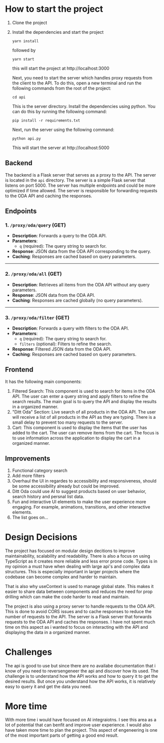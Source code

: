 # How to start the project

1. Clone the project
2. Install the dependencies and start the project

   `yarn install`

   followed by

   `yarn start`

   this will start the project at http://localhost:3000

   Next, you need to start the server which handles proxy requests from the client to the API. To do this, open a new terminal and run the following commands from the root of the project:

   `cd api`

   This is the server directory. Install the dependencies using python. You can do this by running the following command:

   `pip install -r requirements.txt`

   Next, run the server using the following command:

   `python api.py`

   This will start the server at http://localhost:5000

## Backend

The backend is a Flask server that serves as a proxy to the API. The server is located in the `api` directory. The server is a simple Flask server that listens on port 5000. The server has multiple endpoints and could be more optimized if time allowed. The server is responsible for forwarding requests to the ODA API and caching the responses.

## Endpoints

### 1. `/proxy/oda/query` (GET)

- **Description**: Forwards a query to the ODA API.
- **Parameters**:
  - `q` (required): The query string to search for.
- **Response**: JSON data from the ODA API corresponding to the query.
- **Caching**: Responses are cached based on query parameters.

---

### 2. `/proxy/oda/all` (GET)

- **Description**: Retrieves all items from the ODA API without any query parameters.
- **Response**: JSON data from the ODA API.
- **Caching**: Responses are cached globally (no query parameters).

---

### 3. `/proxy/oda/filter` (GET)

- **Description**: Forwards a query with filters to the ODA API.
- **Parameters**:
  - `q` (required): The query string to search for.
  - `filters` (optional): Filters to refine the search.
- **Response**: Filtered JSON data from the ODA API.
- **Caching**: Responses are cached based on query parameters.

## Frontend

It has the following main components:

1. Filtered Search: This component is used to search for items in the ODA API. The user can enter a query string and apply filters to refine the search results. The main goal is to query the API and display the results in a organized manner.
2. "Ditt Oda" Section: Live search of all products in the ODA API. The user will receive a list of all products in the API as they are typing. There is a small delay to prevent too many requests to the server.
3. Cart: This component is used to display the items that the user has added to the cart. The user can remove items from the cart. The focus is to use information across the application to display the cart in a organized manner.

## Improvements

1. Functional category search
2. Add more filters
3. Overhaul the UI in regardes to accessibility and responsiveness, should be some accessibility already but could be improved.
4. Ditt Oda could use AI to suggest products based on user behavior, search history and persnal list data.
5. Fun and interactive UI elements to make the user experience more engaging. For example, animations, transitions, and other interactive elements.
6. The list goes on...

# Design Decisions

The project has focused on modular design decitions to improve maintainability, scalability and readability. There is also a focus on using TypeScript as it creates more reliable and less error prone code. Types is in my opinion a must have when dealing with large api's and complex data structures. This is especially important in larger projects where the codebase can become complex and harder to maintain.

That is also why useContext is used to manage global state. This makes it easier to share data between components and reduces the need for prop drilling which can make the code harder to read and maintain.

The project is also using a proxy server to handle requests to the ODA API. This is done to avoid CORS issues and to cache responses to reduce the number of requests to the API. The server is a Flask server that forwards requests to the ODA API and caches the responses. I have not spent much time on this aspect as i wanted to focus on interacting with the API and displaying the data in a organized manner.

# Challenges

The api is good to use but since there are no availabe documentation that i know of you need to reversengeneer the api and discover how its used. The challenge is to understand how the API works and how to query it to get the desired results. But once you understand how the API works, it is relatively easy to query it and get the data you need.

# More time

With more time i would have focused on AI integraiotns. I see this area as a lot of potential that can benfit and improve user experience.
I would also have taken more time to plan the project. This aspect of engeneering is one of the most important parts of getting a good end result.
